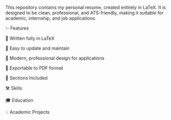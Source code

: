 This repository contains my personal resume, created entirely in LaTeX.
It is designed to be clean, professional, and ATS-friendly, making it suitable for academic, internship, and job applications.

✨ Features

📌 Written fully in LaTeX

📌 Easy to update and maintain

📌 Modern, professional design for applications

📌 Exportable to PDF format

📂 Sections Included

🛠 Skills

🎓 Education

💡 Academic Projects
